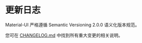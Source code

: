 # 更新日志

<p class="description">Material-UI 严格遵循 Semantic Versioning 2.0.0 语义化版本规范。</p>

您可在 [CHANGELOG.md](https://github.com/mui-org/material-ui/blob/master/CHANGELOG.md) 中找到所有重大变更的相关说明。